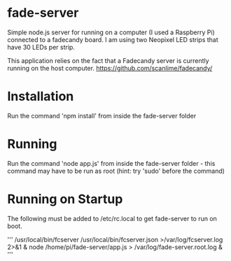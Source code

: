 # fade-server
Simple node.js server for running on a computer (I used a Raspberry Pi) connected to a fadecandy board. I am using two Neopixel LED strips that have 30 LEDs per strip.

This application relies on the fact that a Fadecandy server is currently running on the host computer.
https://github.com/scanlime/fadecandy/

# Installation
Run the command 'npm install' from inside the fade-server folder

# Running
Run the command 'node app.js' from inside the fade-server folder - this command may have to be run as root (hint: try 'sudo' before the command)

# Running on Startup
The following must be added to /etc/rc.local to get fade-server to run on boot.

'''
/usr/local/bin/fcserver /usr/local/bin/fcserver.json >/var/log/fcserver.log 2>&1 &
node /home/pi/fade-server/app.js > /var/log/fade-server.root.log &
'''
